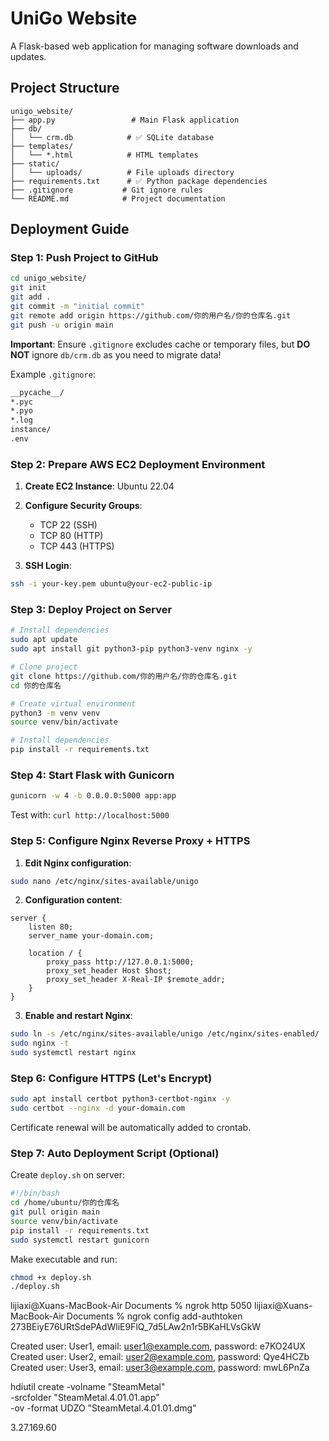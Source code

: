 # UniGo Website

A Flask-based web application for managing software downloads and updates.

## Project Structure

```
unigo_website/
├── app.py                 # Main Flask application
├── db/
│   └── crm.db            # ✅ SQLite database
├── templates/
│   └── *.html            # HTML templates
├── static/
│   └── uploads/          # File uploads directory
├── requirements.txt      # ✅ Python package dependencies
├── .gitignore           # Git ignore rules
└── README.md            # Project documentation
```

## Deployment Guide

### Step 1: Push Project to GitHub

```bash
cd unigo_website/
git init
git add .
git commit -m "initial commit"
git remote add origin https://github.com/你的用户名/你的仓库名.git
git push -u origin main
```

**Important**: Ensure `.gitignore` excludes cache or temporary files, but **DO NOT** ignore `db/crm.db` as you need to migrate data!

Example `.gitignore`:
```txt
__pycache__/
*.pyc
*.pyo
*.log
instance/
.env
```

### Step 2: Prepare AWS EC2 Deployment Environment

1. **Create EC2 Instance**: Ubuntu 22.04
2. **Configure Security Groups**:
   - TCP 22 (SSH)
   - TCP 80 (HTTP)
   - TCP 443 (HTTPS)

3. **SSH Login**:
```bash
ssh -i your-key.pem ubuntu@your-ec2-public-ip
```

### Step 3: Deploy Project on Server

```bash
# Install dependencies
sudo apt update
sudo apt install git python3-pip python3-venv nginx -y

# Clone project
git clone https://github.com/你的用户名/你的仓库名.git
cd 你的仓库名

# Create virtual environment
python3 -m venv venv
source venv/bin/activate

# Install dependencies
pip install -r requirements.txt
```

### Step 4: Start Flask with Gunicorn

```bash
gunicorn -w 4 -b 0.0.0.0:5000 app:app
```

Test with: `curl http://localhost:5000`

### Step 5: Configure Nginx Reverse Proxy + HTTPS

1. **Edit Nginx configuration**:
```bash
sudo nano /etc/nginx/sites-available/unigo
```

2. **Configuration content**:
```nginx
server {
    listen 80;
    server_name your-domain.com;

    location / {
        proxy_pass http://127.0.0.1:5000;
        proxy_set_header Host $host;
        proxy_set_header X-Real-IP $remote_addr;
    }
}
```

3. **Enable and restart Nginx**:
```bash
sudo ln -s /etc/nginx/sites-available/unigo /etc/nginx/sites-enabled/
sudo nginx -t
sudo systemctl restart nginx
```

### Step 6: Configure HTTPS (Let's Encrypt)

```bash
sudo apt install certbot python3-certbot-nginx -y
sudo certbot --nginx -d your-domain.com
```

Certificate renewal will be automatically added to crontab.

### Step 7: Auto Deployment Script (Optional)

Create `deploy.sh` on server:

```bash
#!/bin/bash
cd /home/ubuntu/你的仓库名
git pull origin main
source venv/bin/activate
pip install -r requirements.txt
sudo systemctl restart gunicorn
```

Make executable and run:
```bash
chmod +x deploy.sh
./deploy.sh
```

lijiaxi@Xuans-MacBook-Air Documents % ngrok http 5050
lijiaxi@Xuans-MacBook-Air Documents % ngrok config add-authtoken 273BEiyE76URtSdePAdWliE9FlQ_7d5LAw2n1r5BKaHLVsGkW


Created user: User1, email: user1@example.com, password: e7KO24UX
Created user: User2, email: user2@example.com, password: Qye4HCZb
Created user: User3, email: user3@example.com, password: mwL6PnZa

hdiutil create -volname "SteamMetal" \
  -srcfolder "SteamMetal.4.01.01.app" \
  -ov -format UDZO "SteamMetal.4.01.01.dmg"


  3.27.169.60
